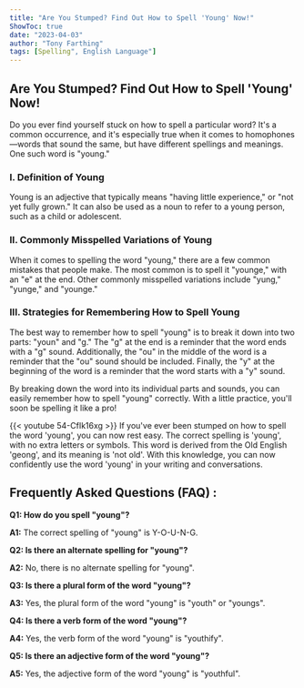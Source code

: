 ```yaml
---
title: "Are You Stumped? Find Out How to Spell 'Young' Now!"
ShowToc: true 
date: "2023-04-03"
author: "Tony Farthing" 
tags: [Spelling", English Language"]
---
```

## Are You Stumped? Find Out How to Spell 'Young' Now! 

Do you ever find yourself stuck on how to spell a particular word? It's a common occurrence, and it's especially true when it comes to homophones—words that sound the same, but have different spellings and meanings. One such word is "young."

### I. Definition of Young

Young is an adjective that typically means "having little experience," or "not yet fully grown." It can also be used as a noun to refer to a young person, such as a child or adolescent.

### II. Commonly Misspelled Variations of Young

When it comes to spelling the word "young," there are a few common mistakes that people make. The most common is to spell it "younge," with an "e" at the end. Other commonly misspelled variations include "yung," "yunge," and "younge."

### III. Strategies for Remembering How to Spell Young

The best way to remember how to spell "young" is to break it down into two parts: "youn" and "g." The "g" at the end is a reminder that the word ends with a "g" sound. Additionally, the "ou" in the middle of the word is a reminder that the "ou" sound should be included. Finally, the "y" at the beginning of the word is a reminder that the word starts with a "y" sound. 

By breaking down the word into its individual parts and sounds, you can easily remember how to spell "young" correctly. With a little practice, you'll soon be spelling it like a pro!

{{< youtube 54-CfIk16xg >}} 
If you've ever been stumped on how to spell the word 'young', you can now rest easy. The correct spelling is 'young', with no extra letters or symbols. This word is derived from the Old English 'geong', and its meaning is 'not old'. With this knowledge, you can now confidently use the word 'young' in your writing and conversations.

## Frequently Asked Questions (FAQ) :
**Q1: How do you spell "young"?**

**A1:** The correct spelling of "young" is Y-O-U-N-G.

**Q2: Is there an alternate spelling for "young"?**

**A2:** No, there is no alternate spelling for "young".

**Q3: Is there a plural form of the word "young"?**

**A3:** Yes, the plural form of the word "young" is "youth" or "youngs".

**Q4: Is there a verb form of the word "young"?**

**A4:** Yes, the verb form of the word "young" is "youthify".

**Q5: Is there an adjective form of the word "young"?**

**A5:** Yes, the adjective form of the word "young" is "youthful".






